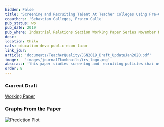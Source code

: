 ```yaml
---
hidden: False
title: 'Screening and Recruiting Talent At Teacher Colleges Using Pre-College Academic Achievement'
coauthors: 'Sebastian Gallegos, Franco Calle'
pub_status: wp
pub_date: 2019
pub_where: Industrial Relations Section Working Paper Series November N636
desc:
location: Chile
cats: education devo public-econ labor
link_jour:
article: 'documents/TeacherQuality/CGN2019_Draft_UpdateJan2020.pdf'
image:   'images/journalThumbnails/irs_logo.png'
abstract: "This paper studies screening and recruiting policies that use pre-college academic achievement to restrict or incentivize entry to teacher-colleges. Using historical records of college entrance exam scores since 1967 and linking them to administrative data on the population of teachers in Chile, we first document a robust positive and concave relationship between pre-college academic achievement and several short and long run measures of teacher productivity. We then assess the effectiveness of two recent policies that used pre-college achievement to recruit or screen out students entering teacher-colleges. Using a regression discontinuity de-sign based on the government’s recruitment efforts, we evaluate the effectiveness of targeted scholarships at shifting career choices of high achieving students as well as the effect on the overall stock of teachers predicted effectiveness. We then assess a screening policy that forced teacher colleges to exclude below-average applicants. We quantify the policy effectiveness by retroactively simulating the rule and evaluating its success at screening out low performing teachers. Comparing this benchmark policy rule to a series of data-driven alternatives, we find that even simple screening policies can identify a significant portion of ex-post low performing teachers. In both policies studied, screening out low performing students is more effective than targeting recruitment efforts to only very high achieving students. Taken together, these findings suggest that the combination of better administrative data and flexible prediction methods can be used to implement practical screening and recruiting policies in some contexts and allow for better targeting of investments in future teachers."  
order: 8
---
```


### Current Draft


[Working Paper](../work/documents/TeacherQuality/CGN2019_Draft_UpdateJan2020.pdf')

### Graphs From the Paper
<img src="../work/documents/TeacherQuality/NonParametricPredict.jpg"
     alt="Prediction Plot"
     style="float: left; margin-right: 10px;" />

